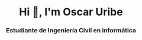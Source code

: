<h1 align="center">Hi 👋, I'm Oscar Uribe</h1>
<h3 align="center">Estudiante de Ingeniería Civil en informática</h3>

